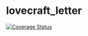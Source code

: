 # lovecraft_letter

[![Coverage Status](https://coveralls.io/repos/github/TobiasReyEye/lovecraft_letter/badge.svg?branch=DeveloperBranch)](https://coveralls.io/github/TobiasReyEye/lovecraft_letter?branch=DeveloperBranch)
